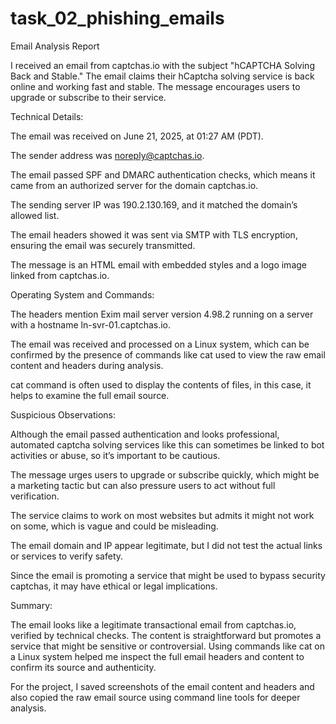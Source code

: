 # task_02_phishing_emails

Email Analysis Report

I received an email from captchas.io with the subject "hCAPTCHA Solving Back and Stable." The email claims their hCaptcha solving service is back online and working 
fast and stable. The message encourages users to upgrade or subscribe to their service.

Technical Details:

The email was received on June 21, 2025, at 01:27 AM (PDT).

The sender address was noreply@captchas.io.

The email passed SPF and DMARC authentication checks, which means it came from an authorized server for the domain captchas.io.

The sending server IP was 190.2.130.169, and it matched the domain’s allowed list.

The email headers showed it was sent via SMTP with TLS encryption, ensuring the email was securely transmitted.

The message is an HTML email with embedded styles and a logo image linked from captchas.io.

Operating System and Commands:

The headers mention Exim mail server version 4.98.2 running on a server with a hostname ln-svr-01.captchas.io.

The email was received and processed on a Linux system, which can be confirmed by the presence of commands like cat used to view the raw email content and headers during analysis.

cat command is often used to display the contents of files, in this case, it helps to examine the full email source.

Suspicious Observations:

Although the email passed authentication and looks professional, automated captcha solving services like this can sometimes be linked to bot activities or abuse, so it’s important to be cautious.

The message urges users to upgrade or subscribe quickly, which might be a marketing tactic but can also pressure users to act without full verification.

The service claims to work on most websites but admits it might not work on some, which is vague and could be misleading.

The email domain and IP appear legitimate, but I did not test the actual links or services to verify safety.

Since the email is promoting a service that might be used to bypass security captchas, it may have ethical or legal implications.

Summary:

The email looks like a legitimate transactional email from captchas.io, verified by technical checks. The content is straightforward but promotes a service that might be sensitive or controversial. Using commands like cat on a Linux system helped me inspect the full email headers and content to confirm its source and authenticity.

For the project, I saved screenshots of the email content and headers and also copied the raw email source using command line tools for deeper analysis.

